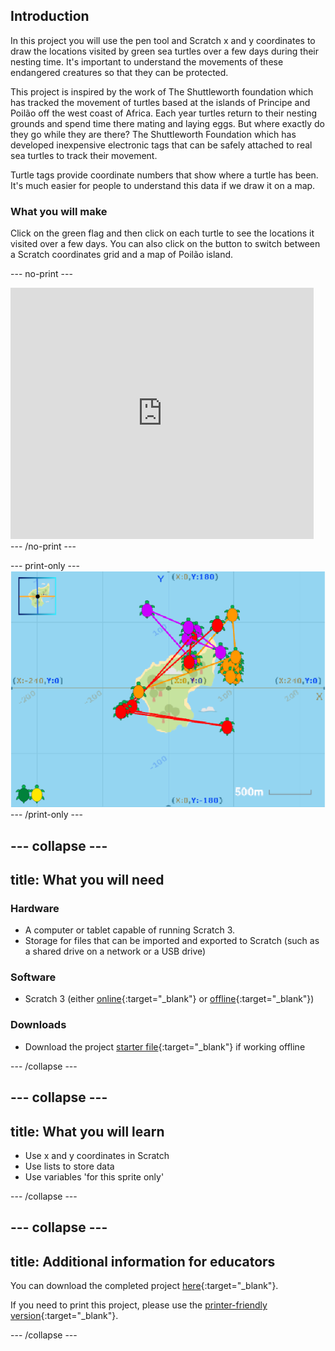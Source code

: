 ## Introduction

In this project you will use the pen tool and Scratch x and y coordinates to draw the locations visited by green sea turtles over a few days during their nesting time. It's important to understand the movements of these endangered creatures so that they can be protected.

This project is inspired by the work of The Shuttleworth foundation which has tracked the movement of turtles based at the islands of Principe and Poilão off the west coast of Africa. Each year turtles return to their nesting grounds and spend time there mating and laying eggs. But where exactly do they go while they are there? The Shuttleworth Foundation which has developed inexpensive electronic tags that can be safely attached to real sea turtles to track their movement. 

Turtle tags provide coordinate numbers that show where a turtle has been. It's much easier for people to understand this data if we draw it on a map.

### What you will make

Click on the green flag and then click on each turtle to see the locations it visited over a few days. You can also click on the button to switch between a Scratch coordinates grid and a map of Poilão island. 

--- no-print ---
<div class="scratch-preview">
<iframe src="https://scratch.mit.edu/projects/422092630/embed" allowtransparency="true" width="485" height="402" frameborder="0" scrolling="no" allowfullscreen></iframe>
</div>
--- /no-print ---

--- print-only ---
![Complete project](images/showcase_static.png)
--- /print-only ---

--- collapse ---
---
title: What you will need
---
### Hardware

+ A computer or tablet capable of running Scratch 3.
+ Storage for files that can be imported and exported to Scratch (such as a shared drive on a network or a USB drive)

### Software

+ Scratch 3 (either [online](https://scratch.mit.edu/){:target="_blank"} or [offline](https://scratch.mit.edu/download){:target="_blank"})

### Downloads

+ Download the project [starter file](http://rpf.io/p/en/projectName-go){:target="_blank"} if working offline

--- /collapse ---

--- collapse ---
---
title: What you will learn
---

+ Use x and y coordinates in Scratch
+ Use lists to store data
+ Use variables 'for this sprite only'

--- /collapse ---

--- collapse ---
---
title: Additional information for educators
---

You can download the completed project [here](http://rpf.io/p/en/projectName-get){:target="_blank"}.

If you need to print this project, please use the [printer-friendly version](https://projects.raspberrypi.org/en/projects/projectName/print){:target="_blank"}.

--- /collapse ---
